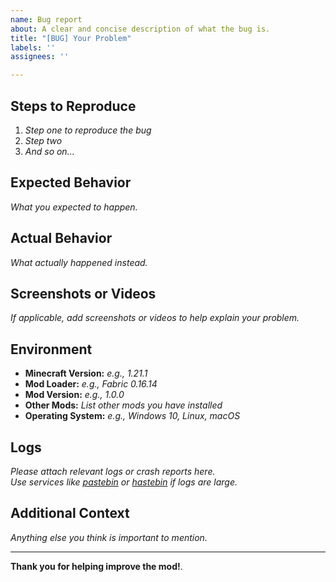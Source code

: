 ```yaml
---
name: Bug report
about: A clear and concise description of what the bug is.
title: "[BUG] Your Problem"
labels: ''
assignees: ''

---
```


## Steps to Reproduce
1. _Step one to reproduce the bug_  
2. _Step two_  
3. _And so on..._

## Expected Behavior
_What you expected to happen._

## Actual Behavior
_What actually happened instead._

## Screenshots or Videos
_If applicable, add screenshots or videos to help explain your problem._

## Environment
- **Minecraft Version:** _e.g., 1.21.1_  
- **Mod Loader:** _e.g., Fabric 0.16.14_  
- **Mod Version:** _e.g., 1.0.0_  
- **Other Mods:** _List other mods you have installed_  
- **Operating System:** _e.g., Windows 10, Linux, macOS_

## Logs
_Please attach relevant logs or crash reports here._  
_Use services like [pastebin](https://pastebin.com/) or [hastebin](https://hastebin.com/) if logs are large._

## Additional Context
_Anything else you think is important to mention._

---

**Thank you for helping improve the mod!**.
